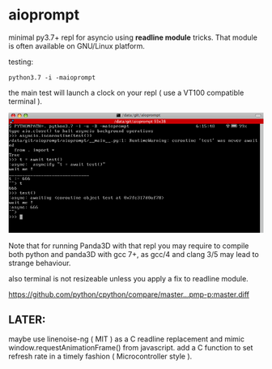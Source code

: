 # aioprompt

minimal py3.7+ repl for asyncio using **readline module** tricks. That module is often available on GNU/Linux platform.

testing:

```
python3.7 -i -maioprompt
```

the main test will launch a clock on your repl ( use a VT100 compatible terminal ).

![Preview1](./aioprompt.png)

Note that for running Panda3D with that repl you may require to compile both python and panda3D with gcc 7+, as gcc/4 and clang 3/5 may lead to strange behaviour.

also terminal is not resizeable unless you apply a fix to readline module.

https://github.com/python/cpython/compare/master...pmp-p:master.diff



## LATER:
  maybe use linenoise-ng ( MIT ) as a C readline replacement and mimic window.requestAnimationFrame() from javascript.
  add a C function to set refresh rate in a timely fashion ( Microcontroller style ).
